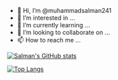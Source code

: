 - 👋 Hi, I’m @muhammadsalman241
- 👀 I’m interested in ...
- 🌱 I’m currently learning ...
- 💞️ I’m looking to collaborate on ...
- 📫 How to reach me ...

<!---
muhammadsalman241/muhammadsalman241 is a ✨ special ✨ repository because its `README.md` (this file) appears on your GitHub profile.
You can click the Preview link to take a look at your changes.
--->

[![Salman's GitHub stats](https://github-readme-stats.vercel.app/api?username=muhammadsalman241)](https://github.com/anuraghazra/github-readme-stats)

[![Top Langs](https://github-readme-stats.vercel.app/api/top-langs/?username=muhammadsalman241)](https://github.com/anuraghazra/github-readme-stats)
